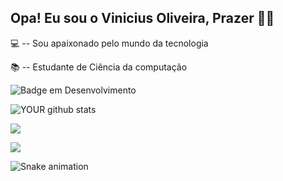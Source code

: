 
## Opa! Eu sou o Vinicius Oliveira, Prazer 🖖🏼 

💻 -- Sou apaixonado pelo mundo da tecnologia

📚 -- Estudante de Ciência da computação


![Badge em Desenvolvimento](http://img.shields.io/static/v1?label=STATUS&message=EM%20DESENVOLVIMENTO&color=GREEN&style=for-the-badge)

![YOUR github stats](https://github-readme-stats.vercel.app/api?username=ViniOliveira27)

<img src="https://img.shields.io/static/v1?label=JavaScript&message=linguagem de programação&color=yellow&style=for-the-badge&logo=JavaScript"/> 

[<img src="https://img.shields.io/badge/linkedin-%230077B5.svg?&style=for-the-badge&logo=linkedin&logoColor=white" />](https://www.linkedin.com/in/vinicius-oliveira27/) 

![Snake animation](https://github.com/ViniOliveira27/ViniOliveira27/)
